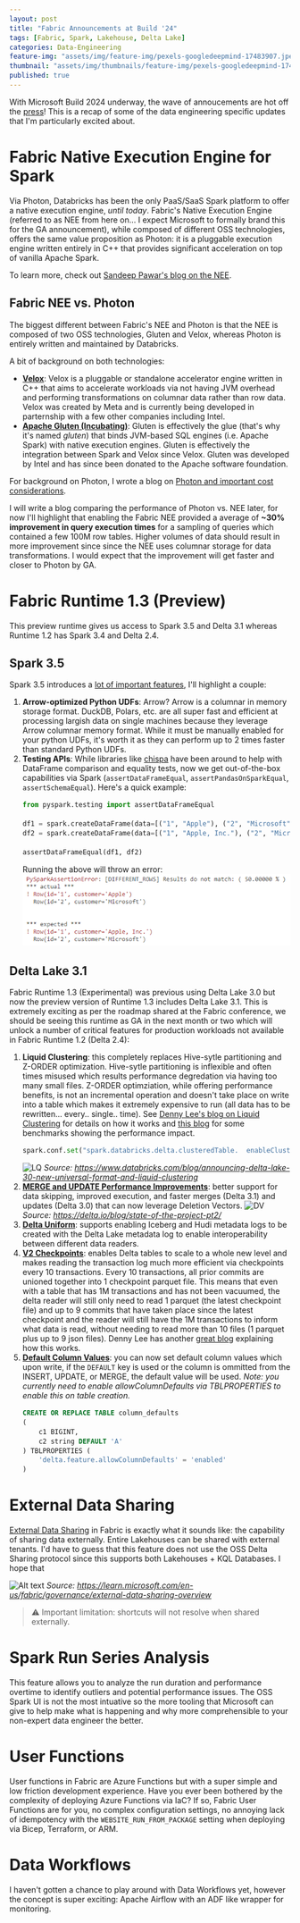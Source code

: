 ```yaml
---
layout: post
title: "Fabric Announcements at Build '24"
tags: [Fabric, Spark, Lakehouse, Delta Lake]
categories: Data-Engineering
feature-img: "assets/img/feature-img/pexels-googledeepmind-17483907.jpeg"
thumbnail: "assets/img/thumbnails/feature-img/pexels-googledeepmind-17483907.jpeg"
published: true
---
```


With Microsoft Build 2024 underway, the wave of annoucements are hot off the [press](https://blog.fabric.microsoft.com/en-us/blog/microsoft-fabric-may-2024-update)! This is a recap of some of the data engineering specific updates that I'm particularly excited about.

# Fabric Native Execution Engine for Spark
Via Photon, Databricks has been the only PaaS/SaaS Spark platform to offer a native execution engine, _until today_. Fabric's Native Execution Engine (referred to as NEE from here on... I expect Microsoft to formally brand this for the GA announcement), while composed of different OSS technologies, offers the same value proposition as Photon: it is a pluggable execution engine written entirely in C++ that provides significant acceleration on top of vanilla Apache Spark.

To learn more, check out [Sandeep Pawar's blog on the NEE](https://fabric.guru/eli5-what-is-native-execution-engine-in-fabric). 

## Fabric NEE vs. Photon
The biggest different between Fabric's NEE and Photon is that the NEE is composed of two OSS technologies, Gluten and Velox, whereas Photon is entirely written and maintained by Databricks.

A bit of background on both technologies:
- **[Velox](https://github.com/facebookincubator/velox)**: Velox is a pluggable or standalone accelerator engine written in C++ that aims to accelerate workloads via not having JVM overhead and performing transformations on columnar data rather than row data. Velox was created by Meta and is currently being developed in parternship with a few other companies including Intel.
- **[Apache Gluten (Incubating)](https://gluten.apache.org/#:~:text=Apache%20Gluten%20%28incubating%29%20is%20a%20middle%20layer%20responsible,offloading%20JVM-based%20SQL%20engines%E2%80%99%20execution%20to%20native%20engines.)**: Gluten is effectively the glue (that's why it's named _gluten_) that binds JVM-based SQL engines (i.e. Apache Spark) with native execution engines. Gluten is effectively the integration between Spark and Velox since Velox. Gluten was developed by Intel and has since been donated to the Apache software foundation.

For background on Photon, I wrote a blog on [Photon and important cost considerations](https://milescole.dev/data-engineering/2024/04/30/Is-Databricks-Photon-A-NoBrainer.html).

I will write a blog comparing the performance of Photon vs. NEE later, for now I'll highlight that enabling the Fabric NEE provided a average of **~30% improvement in query execution times** for a sampling of queries which contained a few 100M row tables. Higher volumes of data should result in more improvement since since the NEE uses columnar storage for data transformations. I would expect that the improvement will get faster and closer to Photon by GA.

# Fabric Runtime 1.3 (Preview) 
This preview runtime gives us access to Spark 3.5 and Delta 3.1 whereas Runtime 1.2 has Spark 3.4 and Delta 2.4.

## Spark 3.5
Spark 3.5 introduces a [lot of important features](https://spark.apache.org/releases/spark-release-3-5-0.html), I'll highlight a couple:
1. **Arrow-optimized Python UDFs**: Arrow? Arrow is a columnar in memory storage format. DuckDB, Polars, etc. are all super fast and efficient at processing largish data on single machines because they leverage Arrow columnar memory format. While it must be manually enabled for your python UDFs, it's worth it as they can perform up to 2 times faster than standard Python UDFs.
1. **Testing APIs**: While libraries like [chispa](https://github.com/MrPowers/chispa) have been around to help with DataFrame comparison and equality tests, now we get out-of-the-box capabilities via Spark (`assertDataFrameEqual`, `assertPandasOnSparkEqual`, `assertSchemaEqual`). Here's a quick example:
    ```python
    from pyspark.testing import assertDataFrameEqual

    df1 = spark.createDataFrame(data=[("1", "Apple"), ("2", "Microsoft")], schema=  ["id", "customer"])
    df2 = spark.createDataFrame(data=[("1", "Apple, Inc."), ("2", "Microsoft")],    schema=["id", "customer"])

    assertDataFrameEqual(df1, df2)  
    ``` 
    Running the above will throw an error:
    ![Assert Error](/assets/img/posts/assert_error.png)
    

## Delta Lake 3.1
Fabric Runtime 1.3 (Experimental) was previous using Delta Lake 3.0 but now the preview version of Runtime 1.3 includes Delta Lake 3.1. This is extremely exciting as per the roadmap shared at the Fabric conference, we should be seeing this runtime as GA in the next month or two which will unlock a number of critical features for production workloads not available in Fabric Runtime 1.2 (Delta 2.4):

1. **Liquid Clustering**: this completely replaces Hive-sytle partitioning and Z-ORDER optimization. Hive-sytle partitioning is inflexible and often times misused which results performance degredation via having too many small files. Z-ORDER optimziation, while offering performance benefits, is not an incremental operation and doesn't take place on write into a table which makes it extremely expensive to run (all data has to be rewritten... every.. single.. time). See [Denny Lee's blog on Liquid Clustering](https://dennyglee.com/2024/02/06/how-delta-lake-liquid-clustering-conceptually-works/) for details on how it works and [this blog](https://medium.com/closer-consulting/liquid-clustering-first-impressions-113e2517b251) for some benchmarks showing the performance impact.
    ```python
    spark.conf.set("spark.databricks.delta.clusteredTable.  enableClusteringTablePreview", "true")
    ```
    ![LQ](https://www.databricks.com/sites/default/files/inline-images/image2_3.png?v=1688040865)
    _Source: https://www.databricks.com/blog/announcing-delta-lake-30-new-universal-format-and-liquid-clustering_
1. **[MERGE and UPDATE Performance Improvements](https://github.com/delta-io/delta/issues/1827)**: better support for data skipping, improved execution, and faster merges (Delta 3.1) and updates (Delta 3.0) that can now leverage Deletion Vectors.
    ![DV](https://delta.io/static/377e345349fa9f1e8afad842fd7743fb/21335/fig2.png)
    _Source: https://delta.io/blog/state-of-the-project-pt2/_
1. **[Delta Uniform](https://docs.delta.io/latest/delta-uniform.html)**: supports enabling Iceberg and Hudi metadata logs to be created with the Delta Lake metadata log to enable interoperability between different data readers.
1. **[V2 Checkpoints](https://github.com/delta-io/delta/issues/1793)**: enables Delta tables to scale to a whole new level and makes reading the transaction log much more efficient via checkpoints every 10 transactions. Every 10 transactions, all prior commits are unioned together into 1 checkpoint parquet file. This means that even with a table that has 1M transactions and has not been vacuumed, the delta reader will still only need to read 1 parquet (the latest checkpoint file) and up to 9 commits that have taken place since the latest checkpoint and the reader will still have the 1M transactions to inform what data is read, without needing to read more than 10 files (1 parquet plus up to 9 json files). Denny Lee has another [great blog](https://dennyglee.com/2024/01/09/computing-delta-lake-state-quickly-with-checkpoint-files/) explaining how this works.
1. **[Default Column Values](https://docs.delta.io/latest/delta-default-columns.html)**: you can now set default column values which upon write, if the `DEFAULT` key is used or the column is ommitted from the INSERT, UPDATE, or MERGE, the default value will be used. _Note: you currently need to enable allowColumnDefaults via TBLPROPERTIES to enable this on table creation._
    ```sql
    CREATE OR REPLACE TABLE column_defaults
    (
        c1 BIGINT,
        c2 string DEFAULT 'A'
    ) TBLPROPERTIES (
        'delta.feature.allowColumnDefaults' = 'enabled'
    )
    ```


# External Data Sharing
[External Data Sharing](https://learn.microsoft.com/en-us/fabric/governance/external-data-sharing-overview) in Fabric is exactly what it sounds like: the capability of sharing data externally. Entire Lakehouses can be shared with external tenants. I'd have to guess that this feature does not use the OSS Delta Sharing protocol since this supports both Lakehouses + KQL Databases. I hope that 

![Alt text](https://learn.microsoft.com/en-us/fabric/governance/media/external-data-sharing-overview/external-data-share-illustration.png)
_Source: https://learn.microsoft.com/en-us/fabric/governance/external-data-sharing-overview_

> ⚠️ Important limitation: shortcuts will not resolve when shared externally.

# Spark Run Series Analysis
This feature allows you to analyze the run duration and performance overtime to identify outliers and potential performance issues. The OSS Spark UI is not the most intuative so the more tooling that Microsoft can give to help make what is happening and why more comprehensible to your non-expert data engineer the better.

# User Functions
User functions in Fabric are Azure Functions but with a super simple and low friction development experience. Have you ever been bothered by the complexity of deploying Azure Functions via IaC? If so, Fabric User Functions are for you, no complex configuration settings, no annoying lack of idempotency with the `WEBSITE_RUN_FROM_PACKAGE` setting when deploying via Bicep, Terraform, or ARM.

# Data Workflows
I haven't gotten a chance to play around with Data Workflows yet, however the concept is super exciting: Apache Airflow with an ADF like wrapper for monitoring. 

